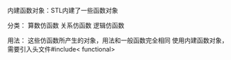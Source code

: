 内建函数对象：STL内建了一些函数对象

分类：
    算数仿函数
    关系仿函数
    逻辑仿函数

用法：
    这些仿函数所产生的对象，用法和一般函数完全相同
    使用内建函数对象，需要引入头文件#include< functional>
